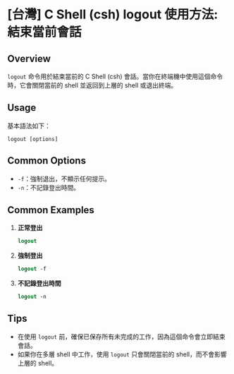 # [台灣] C Shell (csh) logout 使用方法: 結束當前會話

## Overview
`logout` 命令用於結束當前的 C Shell (csh) 會話。當你在終端機中使用這個命令時，它會關閉當前的 shell 並返回到上層的 shell 或退出終端。

## Usage
基本語法如下：
```
logout [options]
```

## Common Options
- `-f`：強制退出，不顯示任何提示。
- `-n`：不記錄登出時間。

## Common Examples
1. **正常登出**
   ```csh
   logout
   ```

2. **強制登出**
   ```csh
   logout -f
   ```

3. **不記錄登出時間**
   ```csh
   logout -n
   ```

## Tips
- 在使用 `logout` 前，確保已保存所有未完成的工作，因為這個命令會立即結束會話。
- 如果你在多層 shell 中工作，使用 `logout` 只會關閉當前的 shell，而不會影響上層的 shell。